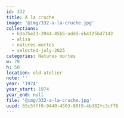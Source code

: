 ```yaml
---
id: 332
title: A la cruche
image: '@img/332-a-la-cruche.jpg'
collections:
  - b3a35e23-3944-45b5-addd-eb4125bd7142
  - alisa
  - natures-mortes
  - selected-july-2025
categories: Natures mortes
w: 70
h: 50
location: old atelier
note: ''
year: '1974'
year_start: 1974
year_end: null
file: '@img/332-a-la-cruche.jpg'
uuid: 65c5fff0-9440-4503-80f8-4b382fc3cf76
---
```


